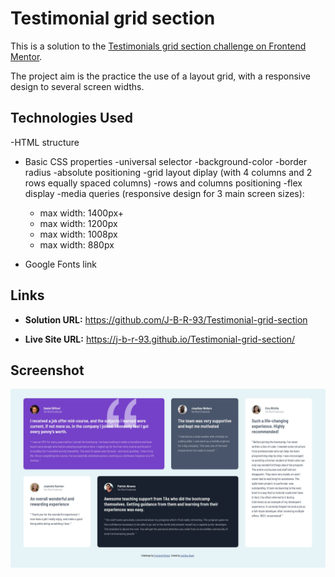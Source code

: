 # Testimonial grid section

This is a solution to the [Testimonials grid section challenge on Frontend Mentor](https://www.frontendmentor.io/challenges/testimonials-grid-section-Nnw6J7Un7).

The project aim is the practice the use of a layout grid, with a responsive design to several screen widths.

## Technologies Used

-HTML structure

- Basic CSS properties
  -universal selector
  -background-color
  -border radius
  -absolute positioning
  -grid layout diplay (with 4 columns and 2 rows equally spaced columns)
  -rows and columns positioning
  -flex display
  -media queries (responsive design for 3 main screen sizes):

  - max width: 1400px+
  - max width: 1200px
  - max width: 1008px
  - max width: 880px

- Google Fonts link

## Links

- **Solution URL:** https://github.com/J-B-R-93/Testimonial-grid-section

- **Live Site URL:** https://j-b-r-93.github.io/Testimonial-grid-section/

## Screenshot

<img src="images/Screenshot.JPG" alt="Screenshot of thetestimonial grid design" />

##
